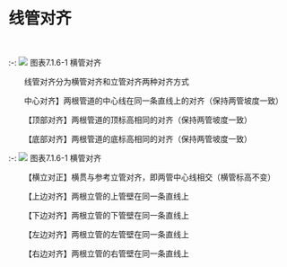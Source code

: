 # 线管对齐
<br/>

:-: ![](images/353.png)
图表7.1.6-1 横管对齐

&emsp;&emsp;线管对齐分为横管对齐和立管对齐两种对齐方式

&emsp;&emsp;中心对齐】两根管道的中心线在同一条直线上的对齐（保持两管坡度一致）

&emsp;&emsp;【顶部对齐】两根管道的顶标高相同的对齐（保持两管坡度一致）

&emsp;&emsp;【底部对齐】两根管道的底标高相同的对齐（保持两管坡度一致）


:-: ![](images/354.png)
图表7.1.6-1 横管对齐

&emsp;&emsp;【横立对正】横贯与参考立管对齐，即两管中心线相交（横管标高不变）

&emsp;&emsp;【上边对齐】两根立管的上管壁在同一条直线上

&emsp;&emsp;【下边对齐】两根立管的下管壁在同一条直线上

&emsp;&emsp;【左边对齐】两根立管的左管壁在同一条直线上

&emsp;&emsp;【右边对齐】两根立管的右管壁在同一条直线上